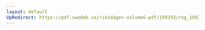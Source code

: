 ```yaml
---
layout: default
UpRedirect: https://pdf.swedeb.se/riksdagen-volumeG-pdf/199293/reg_199293/reg_199293_0066.pdf
---
```

